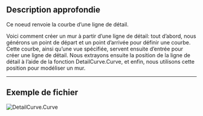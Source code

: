 ## Description approfondie
Ce noeud renvoie la courbe d’une ligne de détail.

Voici comment créer un mur à partir d’une ligne de détail: tout d’abord, nous générons un point de départ et un point d’arrivée pour définir une courbe. Cette courbe, ainsi qu’une vue spécifiée, servent ensuite d’entrée pour créer une ligne de détail. Nous extrayons ensuite la position de la ligne de détail à l’aide de la fonction DetailCurve.Curve, et enfin, nous utilisons cette position pour modéliser un mur.
___
## Exemple de fichier

![DetailCurve.Curve](./Revit.Elements.DetailCurve.Curve_img.jpg)
